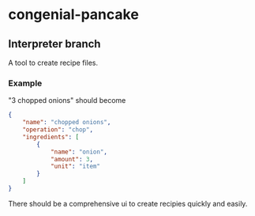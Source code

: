 # congenial-pancake

## Interpreter branch
A tool to create recipe files.

### Example
"3 chopped onions" should become 
```json
{
    "name": "chopped onions",
    "operation": "chop",
    "ingredients": [
        {
            "name": "onion",
            "amount": 3,
            "unit": "item"
        }
    ]
}
```

There should be a comprehensive ui to create recipies quickly and easily.

